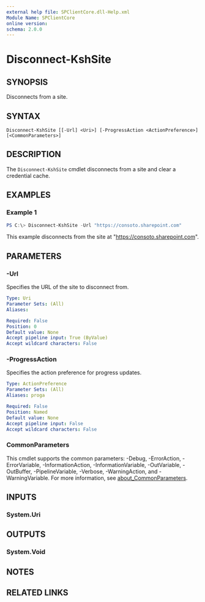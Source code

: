 ```yaml
---
external help file: SPClientCore.dll-Help.xml
Module Name: SPClientCore
online version:
schema: 2.0.0
---
```


# Disconnect-KshSite

## SYNOPSIS
Disconnects from a site.

## SYNTAX

```
Disconnect-KshSite [[-Url] <Uri>] [-ProgressAction <ActionPreference>] [<CommonParameters>]
```

## DESCRIPTION
The `Disconnect-KshSite` cmdlet disconnects from a site and clear a credential cache.

## EXAMPLES

### Example 1
```powershell
PS C:\> Disconnect-KshSite -Url "https://consoto.sharepoint.com"
```

This example disconnects from the site at "https://consoto.sharepoint.com".

## PARAMETERS

### -Url
Specifies the URL of the site to disconnect from.

```yaml
Type: Uri
Parameter Sets: (All)
Aliases:

Required: False
Position: 0
Default value: None
Accept pipeline input: True (ByValue)
Accept wildcard characters: False
```

### -ProgressAction
Specifies the action preference for progress updates.

```yaml
Type: ActionPreference
Parameter Sets: (All)
Aliases: proga

Required: False
Position: Named
Default value: None
Accept pipeline input: False
Accept wildcard characters: False
```

### CommonParameters
This cmdlet supports the common parameters: -Debug, -ErrorAction, -ErrorVariable, -InformationAction, -InformationVariable, -OutVariable, -OutBuffer, -PipelineVariable, -Verbose, -WarningAction, and -WarningVariable. For more information, see [about_CommonParameters](http://go.microsoft.com/fwlink/?LinkID=113216).

## INPUTS

### System.Uri
## OUTPUTS

### System.Void
## NOTES

## RELATED LINKS

